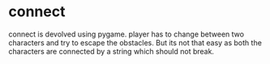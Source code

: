 # connect
connect is devolved using pygame.
player has to change between two characters and try to escape the obstacles.
But its not that easy as both the characters are connected by a string which should not break.
